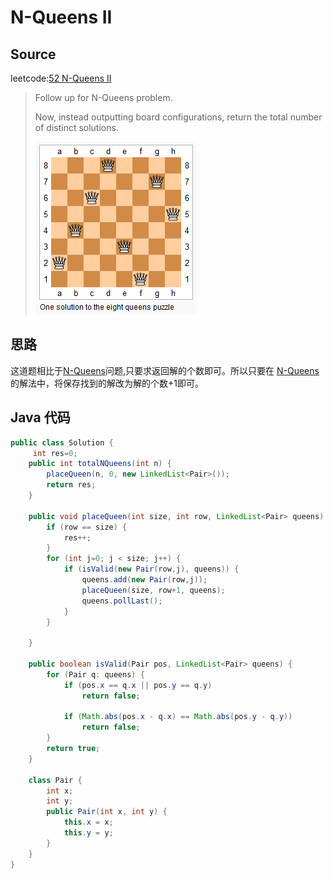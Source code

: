 # N-Queens II 
## Source
leetcode:[52 N-Queens II](https://leetcode.com/problems/n-queens-ii/)
> Follow up for N-Queens problem.
> 
> Now, instead outputting board configurations, return the total number of
> distinct solutions.
> 
> ![one solution to 8 queens puzzle](images/nqueens.png)

## 思路
这道题相比于[N-Queens](NQueens.md)问题,只要求返回解的个数即可。所以只要在
[N-Queens](NQueens.md)的解法中，将保存找到的解改为解的个数+1即可。

## Java 代码
``` java
public class Solution {
     int res=0;
    public int totalNQueens(int n) {
        placeQueen(n, 0, new LinkedList<Pair>());
        return res;
    }

    public void placeQueen(int size, int row, LinkedList<Pair> queens) {
        if (row == size) {
            res++;
        }
        for (int j=0; j < size; j++) {
            if (isValid(new Pair(row,j), queens)) {
                queens.add(new Pair(row,j));
                placeQueen(size, row+1, queens);
                queens.pollLast();
            }
        }

    }

    public boolean isValid(Pair pos, LinkedList<Pair> queens) {
        for (Pair q: queens) {
            if (pos.x == q.x || pos.y == q.y)
                return false;

            if (Math.abs(pos.x - q.x) == Math.abs(pos.y - q.y))
                return false;
        }
        return true;
    }

    class Pair {
        int x;
        int y;
        public Pair(int x, int y) {
            this.x = x;
            this.y = y;
        }
    }
}
```
